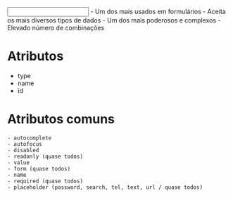<input>
- Um dos mais usados em formulários
- Aceita os mais diversos tipos de dados
- Um dos mais poderosos e complexos
- Elevado número de combinações

# Atributos 
- type
- name
- id

# Atributos comuns

    - autocomplete
    - autofocus
    - disabled
    - readonly (quase todos)
    - value
    - form (quase todos)
    - name
    - required (quase todos)
    - placeholder (password, search, tel, text, url / quase todos)

#
